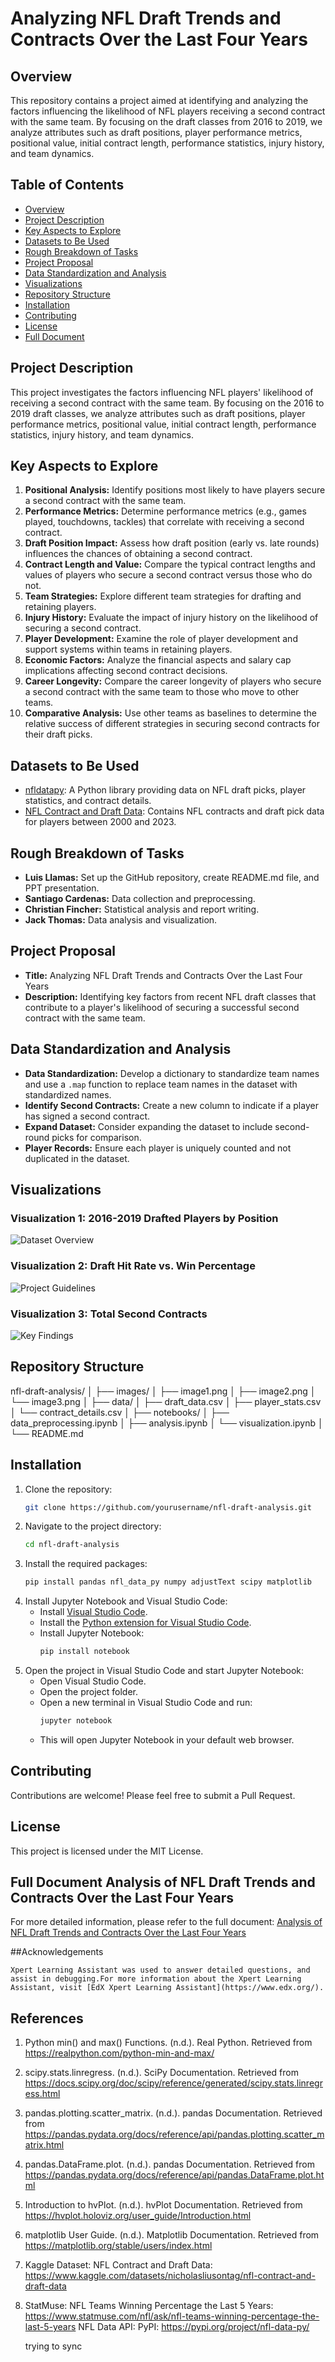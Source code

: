 
# Analyzing NFL Draft Trends and Contracts Over the Last Four Years

## Overview
This repository contains a project aimed at identifying and analyzing the factors influencing the likelihood of NFL players receiving a second contract with the same team. By focusing on the draft classes from 2016 to 2019, we analyze attributes such as draft positions, player performance metrics, positional value, initial contract length, performance statistics, injury history, and team dynamics.

## Table of Contents
- [Overview](#overview)
- [Project Description](#project-description)
- [Key Aspects to Explore](#key-aspects-to-explore)
- [Datasets to Be Used](#datasets-to-be-used)
- [Rough Breakdown of Tasks](#rough-breakdown-of-tasks)
- [Project Proposal](#project-proposal)
- [Data Standardization and Analysis](#data-standardization-and-analysis)
- [Visualizations](#visualizations)
- [Repository Structure](#repository-structure)
- [Installation](#installation)
- [Contributing](#contributing)
- [License](#license)
- [Full Document](#full-document)

## Project Description
This project investigates the factors influencing NFL players' likelihood of receiving a second contract with the same team. By focusing on the 2016 to 2019 draft classes, we analyze attributes such as draft positions, player performance metrics, positional value, initial contract length, performance statistics, injury history, and team dynamics.

## Key Aspects to Explore
1. **Positional Analysis:** Identify positions most likely to have players secure a second contract with the same team.
2. **Performance Metrics:** Determine performance metrics (e.g., games played, touchdowns, tackles) that correlate with receiving a second contract.
3. **Draft Position Impact:** Assess how draft position (early vs. late rounds) influences the chances of obtaining a second contract.
4. **Contract Length and Value:** Compare the typical contract lengths and values of players who secure a second contract versus those who do not.
5. **Team Strategies:** Explore different team strategies for drafting and retaining players.
6. **Injury History:** Evaluate the impact of injury history on the likelihood of securing a second contract.
7. **Player Development:** Examine the role of player development and support systems within teams in retaining players.
8. **Economic Factors:** Analyze the financial aspects and salary cap implications affecting second contract decisions.
9. **Career Longevity:** Compare the career longevity of players who secure a second contract with the same team to those who move to other teams.
10. **Comparative Analysis:** Use other teams as baselines to determine the relative success of different strategies in securing second contracts for their draft picks.

## Datasets to Be Used
- [nfldatapy](https://pypi.org/project/nfldatapy/): A Python library providing data on NFL draft picks, player statistics, and contract details.
- [NFL Contract and Draft Data](https://www.kaggle.com/datasets/nicholasliusontag/nflcontractanddraftdata): Contains NFL contracts and draft pick data for players between 2000 and 2023.

## Rough Breakdown of Tasks
- **Luis Llamas:** Set up the GitHub repository, create README.md file, and PPT presentation.
- **Santiago Cardenas:** Data collection and preprocessing.
- **Christian Fincher:** Statistical analysis and report writing.
- **Jack Thomas:** Data analysis and visualization.

## Project Proposal
- **Title:** Analyzing NFL Draft Trends and Contracts Over the Last Four Years
- **Description:** Identifying key factors from recent NFL draft classes that contribute to a player's likelihood of securing a successful second contract with the same team.

## Data Standardization and Analysis
- **Data Standardization:** Develop a dictionary to standardize team names and use a `.map` function to replace team names in the dataset with standardized names.
- **Identify Second Contracts:** Create a new column to indicate if a player has signed a second contract.
- **Expand Dataset:** Consider expanding the dataset to include second-round picks for comparison.
- **Player Records:** Ensure each player is uniquely counted and not duplicated in the dataset.

## Visualizations
### Visualization 1: 2016-2019 Drafted Players by Position
![Dataset Overview](images/image1.png)

### Visualization 2: Draft Hit Rate vs. Win Percentage
![Project Guidelines](images/image2.png)

### Visualization 3: Total Second Contracts
![Key Findings](images/image3.png)

## Repository Structure

nfl-draft-analysis/
│
├── images/
│ ├── image1.png
│ ├── image2.png
│ └── image3.png
│
├── data/
│ ├── draft_data.csv
│ ├── player_stats.csv
│ └── contract_details.csv
│
├── notebooks/
│ ├── data_preprocessing.ipynb
│ ├── analysis.ipynb
│ └── visualization.ipynb
│
└── README.md


## Installation
1. Clone the repository:
    ```bash
    git clone https://github.com/yourusername/nfl-draft-analysis.git
    ```
2. Navigate to the project directory:
    ```bash
    cd nfl-draft-analysis
    ```
3. Install the required packages:
    ```bash
    pip install pandas nfl_data_py numpy adjustText scipy matplotlib
    ```
4. Install Jupyter Notebook and Visual Studio Code:
    - Install [Visual Studio Code](https://code.visualstudio.com/).
    - Install the [Python extension for Visual Studio Code](https://marketplace.visualstudio.com/items?itemName=ms-python.python).
    - Install Jupyter Notebook:
      ```bash
      pip install notebook
      ```
5. Open the project in Visual Studio Code and start Jupyter Notebook:
    - Open Visual Studio Code.
    - Open the project folder.
    - Open a new terminal in Visual Studio Code and run:
      ```bash
      jupyter notebook
      ```
    - This will open Jupyter Notebook in your default web browser.

## Contributing
Contributions are welcome! Please feel free to submit a Pull Request.

## License
This project is licensed under the MIT License.

## Full Document Analysis of NFL Draft Trends and Contracts Over the Last Four Years
For more detailed information, please refer to the full document: [Analysis of NFL Draft Trends and Contracts Over the Last Four Years](/Analysis%20of%20NFL%20Draft%20Trends%20and%20Contracts%20Over%20the%20Last%20Four%20Years.docx)

##Acknowledgements
    
    Xpert Learning Assistant was used to answer detailed questions, and assist in debugging.For more information about the Xpert Learning Assistant, visit [EdX Xpert Learning Assistant](https://www.edx.org/). 

## References

1. Python min() and max() Functions. (n.d.). Real Python. Retrieved from https://realpython.com/python-min-and-max/
2. scipy.stats.linregress. (n.d.). SciPy Documentation. Retrieved from https://docs.scipy.org/doc/scipy/reference/generated/scipy.stats.linregress.html
3. pandas.plotting.scatter_matrix. (n.d.). pandas Documentation. Retrieved from https://pandas.pydata.org/docs/reference/api/pandas.plotting.scatter_matrix.html
4. pandas.DataFrame.plot. (n.d.). pandas Documentation. Retrieved from https://pandas.pydata.org/docs/reference/api/pandas.DataFrame.plot.html
5. Introduction to hvPlot. (n.d.). hvPlot Documentation. Retrieved from https://hvplot.holoviz.org/user_guide/Introduction.html
6. matplotlib User Guide. (n.d.). Matplotlib Documentation. Retrieved from https://matplotlib.org/stable/users/index.html
7. Kaggle Dataset: NFL Contract and Draft Data:
    https://www.kaggle.com/datasets/nicholasliusontag/nfl-contract-and-draft-data
8. StatMuse: NFL Teams Winning Percentage the Last 5 Years:
    https://www.statmuse.com/nfl/ask/nfl-teams-winning-percentage-the-last-5-years
NFL Data API:
    PyPI: https://pypi.org/project/nfl-data-py/

    trying to sync